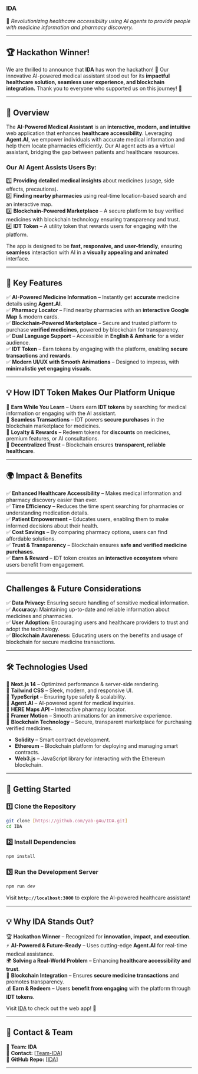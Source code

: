 ### **IDA**  
🚀 *Revolutionizing healthcare accessibility using AI agents to provide people with medicine information and pharmacy discovery.*  

---

## 🏆 **Hackathon Winner!**
We are thrilled to announce that **IDA** has won the hackathon! 🎉 Our innovative AI-powered medical assistant stood out for its **impactful healthcare solution, seamless user experience, and blockchain integration.** Thank you to everyone who supported us on this journey! 🙌  

---

## **🌟 Overview**  
The **AI-Powered Medical Assistant** is an **interactive, modern, and intuitive** web application that enhances **healthcare accessibility**. Leveraging **Agent.AI**, we empower individuals with accurate medical information and help them locate pharmacies efficiently. Our AI agent acts as a virtual assistant, bridging the gap between patients and healthcare resources.  

### **Our AI Agent Assists Users By:**
1️⃣ **Providing detailed medical insights** about medicines (usage, side effects, precautions).  
2️⃣ **Finding nearby pharmacies** using real-time location-based search and an interactive map.  
3️⃣ **Blockchain-Powered Marketplace** – A secure platform to buy verified medicines with blockchain technology ensuring transparency and trust.  
4️⃣ **IDT Token** – A utility token that rewards users for engaging with the platform.  

The app is designed to be **fast, responsive, and user-friendly**, ensuring **seamless** interaction with AI in a **visually appealing and animated** interface.  

---

## **🎯 Key Features**  
✅ **AI-Powered Medicine Information** – Instantly get **accurate** medicine details using **Agent.AI**.  
✅ **Pharmacy Locator** – Find nearby pharmacies with an **interactive Google Map** & modern cards.  
✅ **Blockchain-Powered Marketplace** – Secure and trusted platform to purchase **verified medicines**, powered by blockchain for transparency.  
✅ **Dual Language Support** – Accessible in **English & Amharic** for a wider audience.  
✅ **IDT Token** – Earn tokens by engaging with the platform, enabling **secure transactions** and **rewards**.  
✅ **Modern UI/UX with Smooth Animations** – Designed to impress, with **minimalistic yet engaging visuals**.  

---

## **💡 How IDT Token Makes Our Platform Unique**  
🔹 **Earn While You Learn** – Users earn **IDT tokens** by searching for medical information or engaging with the AI assistant.  
🔹 **Seamless Transactions** – IDT powers **secure purchases** in the blockchain marketplace for medicines.  
🔹 **Loyalty & Rewards** – Redeem tokens for **discounts** on medicines, premium features, or AI consultations.  
🔹 **Decentralized Trust** – Blockchain ensures **transparent, reliable healthcare**.  

---

## **🌍 Impact & Benefits**  
✅ **Enhanced Healthcare Accessibility** – Makes medical information and pharmacy discovery easier than ever.  
✅ **Time Efficiency** – Reduces the time spent searching for pharmacies or understanding medication details.  
✅ **Patient Empowerment** – Educates users, enabling them to make informed decisions about their health.  
✅ **Cost Savings** – By comparing pharmacy options, users can find affordable solutions.  
✅ **Trust & Transparency** – Blockchain ensures **safe and verified medicine purchases**.  
✅ **Earn & Reward** – IDT token creates an **interactive ecosystem** where users benefit from engagement.  

---

## **Challenges & Future Considerations**  
✅ **Data Privacy:** Ensuring secure handling of sensitive medical information.  
✅ **Accuracy:** Maintaining up-to-date and reliable information about medicines and pharmacies.  
✅ **User Adoption:** Encouraging users and healthcare providers to trust and adopt the technology.  
✅ **Blockchain Awareness:** Educating users on the benefits and usage of blockchain for secure medicine transactions.  

---

## **🛠️ Technologies Used**  
🔹 **Next.js 14** – Optimized performance & server-side rendering.  
🔹 **Tailwind CSS** – Sleek, modern, and responsive UI.  
🔹 **TypeScript** – Ensuring type safety & scalability.  
🔹 **Agent.AI** – AI-powered agent for medical inquiries.  
🔹 **HERE Maps API** – Interactive pharmacy locator.  
🔹 **Framer Motion** – Smooth animations for an immersive experience.  
🔹 **Blockchain Technology** – Secure, transparent marketplace for purchasing verified medicines.  
   - **Solidity** – Smart contract development.  
   - **Ethereum** – Blockchain platform for deploying and managing smart contracts.  
   - **Web3.js** – JavaScript library for interacting with the Ethereum blockchain.  

---

## **🚀 Getting Started**  
### **1️⃣ Clone the Repository**  
```bash  
git clone [https://github.com/yab-g4u/IDA.git]
cd IDA  
```

### **2️⃣ Install Dependencies**  
```bash  
npm install  
```

### **3️⃣ Run the Development Server**  
```bash  
npm run dev  
```
Visit **`http://localhost:3000`** to explore the AI-powered healthcare assistant!  

---

## **💡 Why IDA Stands Out?**  
🏆 **Hackathon Winner** – Recognized for **innovation, impact, and execution**.  
⚡ **AI-Powered & Future-Ready** – Uses cutting-edge **Agent.AI** for real-time medical assistance.  
🌍 **Solving a Real-World Problem** – Enhancing **healthcare accessibility and trust**.  
💎 **Blockchain Integration** – Ensures **secure medicine transactions** and promotes transparency.  
💰 **Earn & Redeem** – Users **benefit from engaging** with the platform through **IDT tokens**.  

Visit [IDA](https://ida-test.vercel.app/) to check out the web app! 🚀  

---

## **📩 Contact & Team**  
👥 **Team:** **IDA**  
📧 **Contact:** [[Team-IDA](g4uforlife@gmail.com)]  
🔗 **GitHub Repo:** [[IDA](https://github.com/yab-g4u/IDA.git)]  

---

